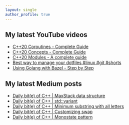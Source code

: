 ```yaml
---
layout: single
author_profile: true
---
```


## My latest YouTube videos

<ul>
<!--START_SECTION:youtube-->
<li><a href="https://www.youtube.com/watch?v=w-dmOHhBX9o">C++20 Coroutines - Complete Guide</a></li>
<li><a href="https://www.youtube.com/watch?v=1So7onMFxJM">C++20 Concepts  - Complete Guide</a></li>
<li><a href="https://www.youtube.com/watch?v=WRCwciJ5MTE">C++20 Modules - A complete guide</a></li>
<li><a href="https://www.youtube.com/watch?v=LHrB4TcU1JM">Best way to manage your dotfiles #linux #git #shorts</a></li>
<li><a href="https://www.youtube.com/watch?v=mXLrk0ipwz4">Using Golang with Bazel - Step by Step</a></li>
<!--END_SECTION:youtube-->
</ul>

## My latest Medium posts

<ul>
<!--START_SECTION:medium-->
<li><a href="https://medium.com/@simontoth/daily-bit-e-of-c-maxstack-data-structure-3fe5d0e6a5c0?source=rss-1e1de1006a93------2">Daily bit(e) of C++ | MaxStack data structure</a></li>
<li><a href="https://medium.com/@simontoth/daily-bit-e-of-c-std-variant-55aca2629502?source=rss-1e1de1006a93------2">Daily bit(e) of C++ | std::variant</a></li>
<li><a href="https://medium.com/@simontoth/daily-bit-e-of-c-minimum-substring-with-all-letters-619ca68da1a6?source=rss-1e1de1006a93------2">Daily bit(e) of C++ | Minimum substring with all letters</a></li>
<li><a href="https://medium.com/@simontoth/daily-bit-e-of-c-customizing-swap-2e11004a4752?source=rss-1e1de1006a93------2">Daily bit(e) of C++ | Customizing swap</a></li>
<li><a href="https://medium.com/@simontoth/daily-bit-e-of-c-monostate-pattern-f795bdd5b432?source=rss-1e1de1006a93------2">Daily bit(e) of C++ | Monostate pattern</a></li>
<!--END_SECTION:medium-->
</ul>